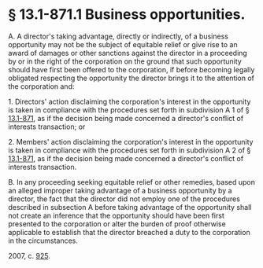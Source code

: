 # § 13.1-871.1 Business opportunities.

<p>A. A director's taking advantage, directly or indirectly, of a business opportunity may not be the subject of equitable relief or give rise to an award of damages or other sanctions against the director in a proceeding by or in the right of the corporation on the ground that such opportunity should have first been offered to the corporation, if before becoming legally obligated respecting the opportunity the director brings it to the attention of the corporation and:</p><p>1. Directors' action disclaiming the corporation's interest in the opportunity is taken in compliance with the procedures set forth in subdivision A 1 of § <a href='http://law.lis.virginia.gov/vacode/13.1-871/'>13.1-871</a>, as if the decision being made concerned a director's conflict of interests transaction; or</p><p>2. Members' action disclaiming the corporation's interest in the opportunity is taken in compliance with the procedures set forth in subdivision A 2 of § <a href='http://law.lis.virginia.gov/vacode/13.1-871/'>13.1-871</a>, as if the decision being made concerned a director's conflict of interests transaction.</p><p>B. In any proceeding seeking equitable relief or other remedies, based upon an alleged improper taking advantage of a business opportunity by a director, the fact that the director did not employ one of the procedures described in subsection A before taking advantage of the opportunity shall not create an inference that the opportunity should have been first presented to the corporation or alter the burden of proof otherwise applicable to establish that the director breached a duty to the corporation in the circumstances.</p><p>2007, c. <a href='http://lis.virginia.gov/cgi-bin/legp604.exe?071+ful+CHAP0925'>925</a>.</p>